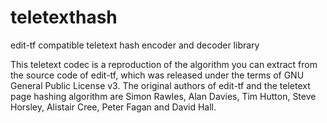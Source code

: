 # teletexthash
edit-tf compatible teletext hash encoder and decoder library

This teletext codec is a reproduction of the algorithm you can extract from the source code of edit-tf, which was released under the terms of GNU General Public License v3.
The original authors of edit-tf and the teletext page hashing algorithm are Simon Rawles, Alan Davies, Tim Hutton, Steve Horsley, Alistair Cree, Peter Fagan and David Hall.
